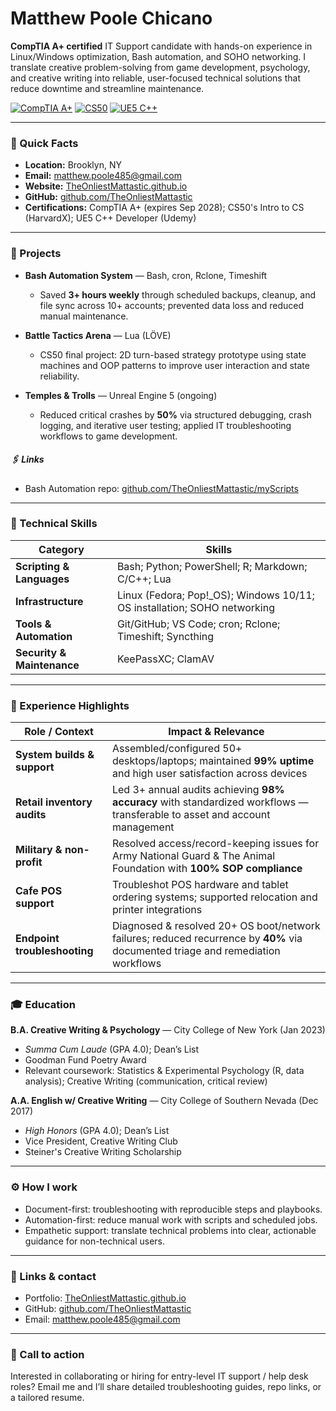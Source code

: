 # Matthew Poole Chicano

**CompTIA A+ certified** IT Support candidate with hands-on experience in Linux/Windows optimization, Bash automation, and SOHO networking. I translate creative problem-solving from game development, psychology, and creative writing into reliable, user-focused technical solutions that reduce downtime and streamline maintenance.  

[![CompTIA A+](https://img.shields.io/badge/CompTIA%20A+-Certified-green)](/images/A+-pdf.pdf)
[![CS50](https://img.shields.io/badge/CS50%20Intro%20to%20CS-blue)](/images/CS50_introCS.pdf)
[![UE5 C++](https://img.shields.io/badge/Unreal%20Engine%205-C%2B%2B-blue)](/images/UE5_C++Dev.pdf)

---

### 👋 Quick Facts

- **Location:** Brooklyn, NY  
- **Email:** [matthew.poole485@gmail.com](mailto:matthew.poole485@gmail.com)  
- **Website:** [TheOnliestMattastic.github.io](https://TheOnliestMattastic.github.io)  
- **GitHub:** [github.com/TheOnliestMattastic](https://github.com/TheOnliestMattastic)  
- **Certifications:** CompTIA A+ (expires Sep 2028); CS50's Intro to CS (HarvardX); UE5 C++ Developer (Udemy)

---

### 📐 Projects

- **Bash Automation System** — Bash, cron, Rclone, Timeshift  
  - Saved **3+ hours weekly** through scheduled backups, cleanup, and file sync across 10+ accounts; prevented data loss and reduced manual maintenance.  

- **Battle Tactics Arena** — Lua (LÖVE)  
  - CS50 final project: 2D turn-based strategy prototype using state machines and OOP patterns to improve user interaction and state reliability.  

- **Temples & Trolls** — Unreal Engine 5 (ongoing)  
  - Reduced critical crashes by **50%** via structured debugging, crash logging, and iterative user testing; applied IT troubleshooting workflows to game development.  

##### 🖇️ Links 
- Bash Automation repo: [github.com/TheOnliestMattastic/myScripts](https://github.com/TheOnliestMattastic/myScripts)  

---

### 🧰 Technical Skills

| Category                  | Skills                                                                   |
|---------------------------|--------------------------------------------------------------------------|
| **Scripting & Languages** | Bash; Python; PowerShell; R; Markdown; C/C++; Lua                        |
| **Infrastructure**        | Linux (Fedora; Pop!_OS); Windows 10/11; OS installation; SOHO networking |
| **Tools & Automation**    | Git/GitHub; VS Code; cron; Rclone; Timeshift; Syncthing                  |
| **Security & Maintenance**| KeePassXC; ClamAV                                                        |

---

### 💼 Experience Highlights

| Role / Context            | Impact & Relevance                                                                                                              |
|---------------------------|----------------------------------------------------------------------------------------------------------------------------------|
| **System builds & support**| Assembled/configured 50+ desktops/laptops; maintained **99% uptime** and high user satisfaction across devices                  |
| **Retail inventory audits**| Led 3+ annual audits achieving **98% accuracy** with standardized workflows — transferable to asset and account management     |
| **Military & non-profit**  | Resolved access/record-keeping issues for Army National Guard & The Animal Foundation with **100% SOP compliance**               |
| **Cafe POS support**       | Troubleshot POS hardware and tablet ordering systems; supported relocation and printer integrations                              |
| **Endpoint troubleshooting**| Diagnosed & resolved 20+ OS boot/network failures; reduced recurrence by **40%** via documented triage and remediation workflows |

---

### 🎓 Education

**B.A. Creative Writing & Psychology** — City College of New York (Jan 2023)  
- *Summa Cum Laude* (GPA 4.0); Dean’s List  
- Goodman Fund Poetry Award  
- Relevant coursework: Statistics & Experimental Psychology (R, data analysis); Creative Writing (communication, critical review)

**A.A. English w/ Creative Writing** — City College of Southern Nevada (Dec 2017)  
- *High Honors* (GPA 4.0); Dean’s List  
- Vice President, Creative Writing Club  
- Steiner's Creative Writing Scholarship

---

### ⚙️ How I work

- Document-first: troubleshooting with reproducible steps and playbooks.  
- Automation-first: reduce manual work with scripts and scheduled jobs.  
- Empathetic support: translate technical problems into clear, actionable guidance for non-technical users.

---

### 🔗 Links & contact

- Portfolio: [TheOnliestMattastic.github.io](https://TheOnliestMattastic.github.io)  
- GitHub: [github.com/TheOnliestMattastic](https://github.com/TheOnliestMattastic)  
- Email: [matthew.poole485@gmail.com](mailto:matthew.poole485@gmail.com)

---

### 📣 Call to action

Interested in collaborating or hiring for entry-level IT support / help desk roles? Email me and I’ll share detailed troubleshooting guides, repo links, or a tailored resume.
